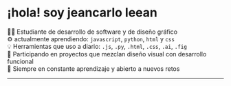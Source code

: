 # ¡hola! soy jeancarlo leean

🧑‍💻 Estudiante de desarrollo de software y de diseño gráfico  
⚙️ actualmente aprendiendo: `javascript`, `python`, `html` y `css`  
💡 Herramientas que uso a diario: `.js`, `.py`, `.html`, `.css`, `.ai`, `.fig`  
🌱 Participando en proyectos que mezclan diseño visual con desarrollo funcional  
💬 Siempre en constante aprendizaje y abierto a nuevos retos

---
